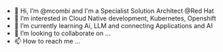 - 👋 Hi, I’m @mcombi and I'm a Specialist Solution Architect @Red Hat
- 👀 I’m interested in Cloud Native development, Kubernetes, Openshift
- 🌱 I’m currently learning Ai, LLM and connecting Applications and AI
- 💞️ I’m looking to collaborate on ...
- 📫 How to reach me ...

<!---
mcombi/mcombi is a ✨ special ✨ repository because its `README.md` (this file) appears on your GitHub profile.
You can click the Preview link to take a look at your changes.
--->
